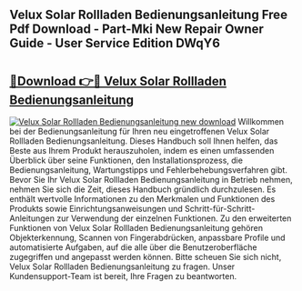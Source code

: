## Velux Solar Rollladen Bedienungsanleitung Free Pdf Download - Part-Mki New Repair Owner Guide - User Service Edition DWqY6

# <h2><a href="http://df07dqe.blite.top/?on=Velux+Solar+Rollladen+Bedienungsanleitung">🔗Download 👉🔴 Velux Solar Rollladen Bedienungsanleitung</a></h2>

[![Velux Solar Rollladen Bedienungsanleitung new download](https://i.imgur.com/lujVjoI.png)](http://df07dqe.blite.top/?on=Velux+Solar+Rollladen+Bedienungsanleitung)
Willkommen bei der Bedienungsanleitung für Ihren neu eingetroffenen Velux Solar Rollladen Bedienungsanleitung. Dieses Handbuch soll Ihnen helfen, das Beste aus Ihrem Produkt herauszuholen, indem es einen umfassenden Überblick über seine Funktionen, den Installationsprozess, die Bedienungsanleitung, Wartungstipps und Fehlerbehebungsverfahren gibt. Bevor Sie Ihr Velux Solar Rollladen Bedienungsanleitung in Betrieb nehmen, nehmen Sie sich die Zeit, dieses Handbuch gründlich durchzulesen. Es enthält wertvolle Informationen zu den Merkmalen und Funktionen des Produkts sowie Einrichtungsanweisungen und Schritt-für-Schritt-Anleitungen zur Verwendung der einzelnen Funktionen. Zu den erweiterten Funktionen von Velux Solar Rollladen Bedienungsanleitung gehören Objekterkennung, Scannen von Fingerabdrücken, anpassbare Profile und automatisierte Aufgaben, auf die alle über die Benutzeroberfläche zugegriffen und angepasst werden können. Bitte scheuen Sie sich nicht, Velux Solar Rollladen Bedienungsanleitung zu fragen. Unser Kundensupport-Team ist bereit, Ihre Fragen zu beantworten.
